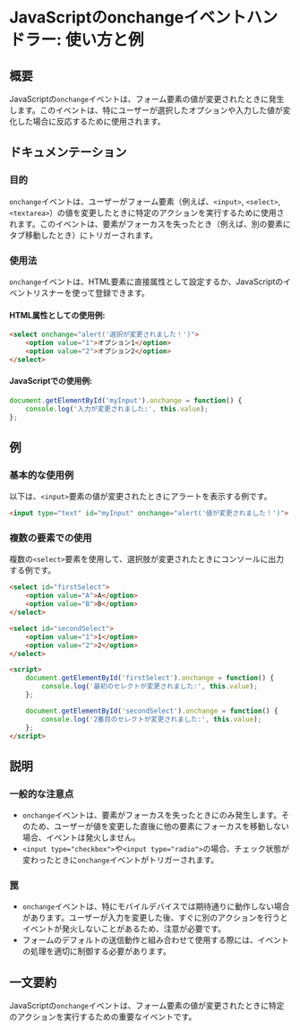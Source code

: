 <!--
Meta Description: # JavaScriptのonchangeイベントハンドラー: 使い方と例 ## 概要 JavaScriptの`onchange`イベントは、フォーム要素の値が変更されたときに発生します。このイベントは、特にユーザーが選択したオプションや入力した値が変化した場合に反応するために使用されます。 ## ...
Meta Keywords: onchange, option, value, select, イベントは
-->

# JavaScriptのonchangeイベントハンドラー: 使い方と例

## 概要
JavaScriptの`onchange`イベントは、フォーム要素の値が変更されたときに発生します。このイベントは、特にユーザーが選択したオプションや入力した値が変化した場合に反応するために使用されます。

## ドキュメンテーション
### 目的
`onchange`イベントは、ユーザーがフォーム要素（例えば、`<input>`, `<select>`, `<textarea>`）の値を変更したときに特定のアクションを実行するために使用されます。このイベントは、要素がフォーカスを失ったとき（例えば、別の要素にタブ移動したとき）にトリガーされます。

### 使用法
`onchange`イベントは、HTML要素に直接属性として設定するか、JavaScriptのイベントリスナーを使って登録できます。

#### HTML属性としての使用例:
```html
<select onchange="alert('選択が変更されました！')">
    <option value="1">オプション1</option>
    <option value="2">オプション2</option>
</select>
```

#### JavaScriptでの使用例:
```javascript
document.getElementById('myInput').onchange = function() {
    console.log('入力が変更されました:', this.value);
};
```

## 例
### 基本的な使用例
以下は、`<input>`要素の値が変更されたときにアラートを表示する例です。

```html
<input type="text" id="myInput" onchange="alert('値が変更されました！')">
```

### 複数の要素での使用
複数の`<select>`要素を使用して、選択肢が変更されたときにコンソールに出力する例です。

```html
<select id="firstSelect">
    <option value="A">A</option>
    <option value="B">B</option>
</select>

<select id="secondSelect">
    <option value="1">1</option>
    <option value="2">2</option>
</select>

<script>
    document.getElementById('firstSelect').onchange = function() {
        console.log('最初のセレクトが変更されました:', this.value);
    };

    document.getElementById('secondSelect').onchange = function() {
        console.log('2番目のセレクトが変更されました:', this.value);
    };
</script>
```

## 説明
### 一般的な注意点
- `onchange`イベントは、要素がフォーカスを失ったときにのみ発生します。そのため、ユーザーが値を変更した直後に他の要素にフォーカスを移動しない場合、イベントは発火しません。
- `<input type="checkbox">`や`<input type="radio">`の場合、チェック状態が変わったときに`onchange`イベントがトリガーされます。

### 罠
- `onchange`イベントは、特にモバイルデバイスでは期待通りに動作しない場合があります。ユーザーが入力を変更した後、すぐに別のアクションを行うとイベントが発火しないことがあるため、注意が必要です。
- フォームのデフォルトの送信動作と組み合わせて使用する際には、イベントの処理を適切に制御する必要があります。

## 一文要約
JavaScriptの`onchange`イベントは、フォーム要素の値が変更されたときに特定のアクションを実行するための重要なイベントです。